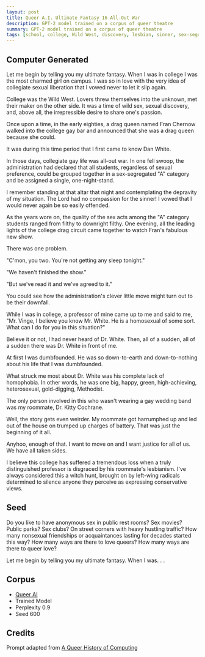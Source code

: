 ```yaml
---
layout: post
title: Queer A.I. Ultimate Fantasy 16 All-Out War
description: GPT-2 model trained on a corpus of queer theatre
summary: GPT-2 model trained on a corpus of queer theatre
tags: [school, college, Wild West, discovery, lesbian, sinner, sex-segregated, one-night-stand, sex, gold-digging, Methodist, drag, administration, witch hunt, conservative, left-wing, radical, cancel culture, GPT-2, RunwayML, queer]
---
```


## Computer Generated

Let me begin by telling you my ultimate fantasy. When I was in college I was the most charmed girl on campus. I was so in love with the very idea of collegiate sexual liberation that I vowed never to let it slip again.

College was the Wild West. Lovers threw themselves into the unknown, met their maker on the other side. It was a time of wild sex, sexual discovery, and, above all, the irrepressible desire to share one's passion.

Once upon a time, in the early eighties, a drag queen named Fran Chernow walked into the college gay bar and announced that she was a drag queen because she could.

It was during this time period that I first came to know Dan White.

In those days, collegiate gay life was all-out war. In one fell swoop, the administration had declared that all students, regardless of sexual preference, could be grouped together in a sex-segregated "A" category and be assigned a single, one-night-stand.

I remember standing at that altar that night and contemplating the depravity of my situation. The Lord had no compassion for the sinner! I vowed that I would never again be so easily offended.

As the years wore on, the quality of the sex acts among the "A" category students ranged from filthy to downright filthy. One evening, all the leading lights of the college drag circuit came together to watch Fran's fabulous new show.

There was one problem.

"C'mon, you two. You're not getting any sleep tonight."

"We haven't finished the show."

"But we've read it and we've agreed to it."

You could see how the administration's clever little move might turn out to be their downfall.

While I was in college, a professor of mine came up to me and said to me, "Mr. Vinge, I believe you know Mr. White. He is a homosexual of some sort. What can I do for you in this situation?"

Believe it or not, I had never heard of Dr. White. Then, all of a sudden, all of a sudden there was Dr. White in front of me.

At first I was dumbfounded. He was so down-to-earth and down-to-nothing about his life that I was dumbfounded.

What struck me most about Dr. White was his complete lack of homophobia.
In other words, he was one big, happy, green, high-achieving, heterosexual, gold-digging, Methodist.

The only person involved in this who wasn't wearing a gay wedding band was my roommate, Dr. Kitty Cochrane.

Well, the story gets even weirder. My roommate got harrumphed up and led out of the house on trumped up charges of battery. That was just the beginning of it all.

Anyhoo, enough of that. I want to move on and I want justice for all of us. We have all taken sides.

I believe this college has suffered a tremendous loss when a truly distinguished professor is disgraced by his roommate's lesbianism. I've always considered this a witch hunt, brought on by left-wing radicals determined to silence anyone they perceive as expressing conservative views.

## Seed

Do you like to have anonymous sex in public rest rooms? Sex movies? Public parks? Sex clubs? On street corners with heavy hustling traffic? How many nonsexual friendships or acquaintances lasting for decades started this way? How many ways are there to love queers? How many ways are there to queer love?

Let me begin by telling you my ultimate fantasy. When I was. . .

## Corpus

- [Queer AI](/queerai)
- Trained Model
- Perplexity 0.9
- Seed 600

## Credits

Prompt adapted from [A Queer History of Computing](https://rhizome.org/editorial/2013/feb/19/queer-computing-1/)
